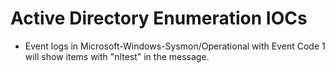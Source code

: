 # Active Directory Enumeration IOCs

- Event logs in Microsoft-Windows-Sysmon/Operational with Event Code 1 will show items with "nltest" in the message.